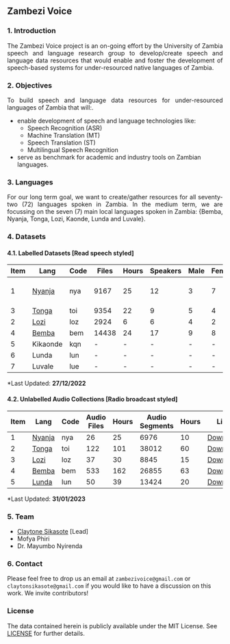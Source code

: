 ## Zambezi Voice

### 1. Introduction

<div align="justify">
<p>The Zambezi Voice project is an on-going effort by the University of Zambia speech and language research group  to develop/create speech and language data resources that would enable and foster the development of speech-based systems for under-resourced native languages of Zambia.</p>
</div>

### 2. Objectives
<div align="justify">
  <p> To build speech and language data resources for under-resourced languages of Zambia that will:.</p>
</div>

  - enable development of speech and language technologies like:
    - Speech Recognition (ASR)
    - Machine Translation (MT)
    - Speech Translation (ST)
    - Multilingual Speech Recognition  
  - serve as benchmark for academic and industry tools on Zambian languages.
    
### 3. Languages

<div align="justify">
  <p>For our long term goal, we want to create/gather resources for all seventy-two (72) languages spoken in Zambia. In the medium term, we are focussing on the seven (7) main local languages spoken in Zambia: {Bemba, Nyanja, Tonga, Lozi, Kaonde, Lunda and Luvale}.</p>
</div>

### 4. Datasets

#### 4.1. Labelled Datasets [Read speech styled]

<div class="tg-wrap" align="left">
  <table>
    <thead>
      <tr>
        <th>Item</th>
        <th>Lang</th>
        <th>Code</th>
        <th>Files</th>
        <th>Hours</th>
        <th>Speakers</th>
        <th>Male</th>
        <th>Female</th>
        <th>Tasks</th>
      </tr>
    </thead>
    <tbody>
      <tr>
        <td>1</td>
        <td><a href="https://github.com/unza-speech-lab/zambezi-voice/tree/main/nyanja">Nyanja</a></td>
        <td>nya</td>
        <td>9167</td>
        <td>25</td>
        <td>12</td>
        <td>3</td>
        <td>7</td>
        <td>ASR, MT, ST</td>
      </tr>
      <tr>
        <td>3</td>
        <td><a href="https://github.com/unza-speech-lab/zambezi-voice/tree/main/tonga">Tonga</a></td>
        <td>toi</td>
        <td>9354</td>
        <td>22</td>
        <td>9</td>
        <td>5</td>
        <td>4</td>
        <td>ASR</td>
      </tr>
      <tr>
        <td>2</td>
        <td><a href="https://github.com/unza-speech-lab/zambezi-voice/tree/main/lozi">Lozi</a></td>
        <td>loz</td>
        <td>2924</td>
        <td>6</td>
        <td>6</td>
        <td>4</td>
        <td>2</td>
        <td>ASR</td>
      </tr>
      <tr>
        <td>4</td>
        <td><a href="https://github.com/csikasote/BembaSpeech">Bemba</a></td>
        <td>bem</td>
        <td>14438</td>
        <td>24</td>
        <td>17</td>
        <td>9</td>
        <td>8</td>
        <td>ASR</td>
      </tr>
      <tr>
        <td>5</td>
        <td>Kikaonde</td>
        <td>kqn</td>
        <td>-</td>
        <td>-</td>
        <td>-</td>
        <td>-</td>
        <td>-</td>
        <td>ASR</td>
      </tr>
      <tr>
        <td>6</td>
        <td>Lunda</td>
        <td>lun</td>
        <td>-</td>
        <td>-</td>
        <td>-</td>
        <td>-</td>
        <td>-</td>
        <td>ASR</td>
      </tr>
      <tr>
        <td>7</td>
        <td>Luvale</td>
        <td>lue</td>
        <td>-</td>
        <td>-</td>
        <td>-</td>
        <td>-</td>
        <td>-</td>
        <td>ASR</td>
      </tr>
    </tbody>
  </table>
  <p>*Last Updated: <strong>27/12/2022</strong></p>
</div>



#### 4.2. Unlabelled Audio Collections [Radio broadcast styled]

<div class="tg-wrap" align="left">
  <table>
    <thead>
      <tr>
        <th>Item</th>
        <th>Lang</th>
        <th>Code</th>
        <th>Audio Files</th>
        <th>Hours</th>
        <th>Audio Segments</th>
        <th>Hours</th>
        <th>Link</th>
      </tr>
    </thead>
    <tbody>
      <tr>
        <td>1</td>
        <td><a href="https://zenodo.org/record/7546317#.Y9EMwnUzZhE">Nyanja</a></td>
        <td>nya</td>
        <td>26</td>
        <td>25</td>
        <td>6976</td>
        <td>10</td>
        <td><a href="https://zenodo.org/record/7546317/files/nya.zip?download=1">Download</a></td>
      </tr>
      <tr>
        <td>2</td>
        <td><a href="https://zenodo.org/record/7543819#.Y9EOUXUzZhE">Tonga</a></td>
        <td>toi</td>
        <td>122</td>
        <td>101</td>
        <td>38012</td>
        <td>60</td>
        <td><a href="https://zenodo.org/record/7543819/files/toi.zip?download=1">Download</a></td>
      </tr>
      <tr>
        <td>3</td>
        <td><a href="https://zenodo.org/record/7544601#.Y9EPSHUzZhE">Lozi</a></td>
        <td>loz</td>
        <td>37</td>
        <td>30</td>
        <td>8845</td>
        <td>15</td>
        <td><a href="https://zenodo.org/record/7544601/files/loz.zip?download=1">Download</a></td>
      </tr>
      <tr>
        <td>4</td>
        <td><a href="https://zenodo.org/record/7540277#.Y9EPv3UzZhE">Bemba</a></td>
        <td>bem</td>
        <td>533</td>
        <td>162</td>
        <td>26855</td>
        <td>63</td>
        <td><a href="https://zenodo.org/record/7540277/files/bem.zip?download=1">Download</a></td>
      </tr>
      <tr>
        <td>5</td>
        <td><a href="">Lunda</a></td>
        <td>lun</td>
        <td>50</td>
        <td>39</td>
        <td>13424</td>
        <td>20</td>
        <td><a href="">Download</a></td>
      </tr>
    </tbody>
  </table>
  <p>*Last Updated: <strong>31/01/2023</strong></p>
</div>

### 5. Team

  - [Claytone Sikasote](https://csikasote.github.io) [Lead]
  - Mofya Phiri 
  - Dr. Mayumbo Nyirenda 

### 6. Contact
Please feel free to drop us an email at `zambezivoice@gmail.com` or `claytonsikasote@gmail.com` if you would like to have a discussion on this work. We invite contributors!

### License
The data contained herein is publicly available under the MIT License. See [LICENSE](https://github.com/unza-speech-lab/zambezi-voice/blob/main/LICENSE) for further details.
